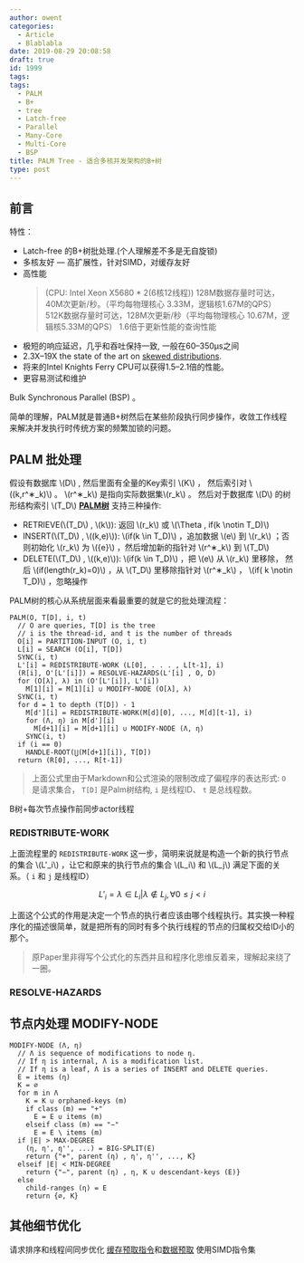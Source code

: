 ```yaml
---
author: owent
categories:
  - Article
  - Blablabla
date: 2019-08-29 20:08:58
draft: true
id: 1999
tags: 
tags: 
  - PALM
  - B+
  - tree
  - Latch-free
  - Parallel 
  - Many-Core
  - Multi-Core
  - BSP
title: PALM Tree - 适合多核并发架构的B+树
type: post
---
```


前言
------------------------------------------------

特性：

+ Latch-free 的B+树批处理.\(个人理解差不多是无自旋锁\)
+ 多核友好 — 高扩展性，针对SIMD，对缓存友好
+ 高性能
  > (CPU: Intel Xeon X5680 * 2(6核12线程))
  > 128M数据存量时可达，40M次更新/秒。（平均每物理核心 3.33M，逻辑核1.67M的QPS）
  > 512K数据存量时可达，128M次更新/秒（平均每物理核心 10.67M，逻辑核5.33M的QPS）
  > 1.6倍于更新性能的查询性能
+ 极短的响应延迟，几乎和吞吐保持一致, 一般在60–350μs之间
+ 2.3X–19X the state of the art on [skewed distributions][3].
+ 将来的Intel Knights Ferry CPU可以获得1.5–2.1倍的性能。
+ 更容易测试和维护

Bulk Synchronous Parallel (BSP) 。

简单的理解，PALM就是普通B+树然后在某些阶段执行同步操作，收敛工作线程来解决并发执行时传统方案的频繁加锁的问题。

PALM 批处理
------------------------------------------------

假设有数据库 \\\(D\\\) , 然后里面有全量的Key索引 \\\(K\\\) ， 然后索引对 \\\((k,r^∗_k)\\\) 。 \\\(r^∗_k\\\) 是指向实际数据集\\\(r_k\\\) 。
然后对于数据库 \\\(D\\\) 的树形结构索引 \\\(T_D\\\) [**PALM树**][1] 支持三种操作:

+ RETRIEVE(\\\(T_D\\\) , \\\(k\\\)): 返回 \\\(r_k\\\) 或 \\\(\Theta , if(k \notin T_D)\\\)
+ INSERT(\\\(T_D\\\) , \\\((k,e)\\\)): \\\(if(k \in T_D)\\\) ，追加数据 \\\(e\\\) 到 \\\(r_k\\\) ；否则初始化 \\\(r_k\\\) 为 \\\({e}\\\) ，然后增加新的指针对 \\\(r^∗_k\\\) 到 \\\(T_D\\\)
+ DELETE(\\\(T_D\\\) , \\\((k,e)\\\)): \\\(if(k \in T_D)\\\) ，把 \\\(e\\\) 从 \\\(r_k\\\) 里移除， 然后 \\\(if(length(r_k)=0)\\\) ，从 \\\(T_D\\\) 里移除指针对 \\\(r^∗_k\\\) ， \\\(if( k \notin T_D)\\\) ，忽略操作

PALM树的核心从系统层面来看最重要的就是它的批处理流程：

```
PALM(O, T[D], i, t)
  // O are queries, T[D] is the tree 
  // i is the thread-id, and t is the number of threads
  O[i] = PARTITION-INPUT (O, i, t)
  L[i] = SEARCH (O[i], T[D])
  SYNC(i, t)
  L'[i] = REDISTRIBUTE-WORK (L[0], . . . , L[t-1], i)
  (R[i], O'[L'[i]]) = RESOLVE-HAZARDS(L'[i] , O, D)
  for (O[λ], λ) in (O'[L'[i]], L'[i])
    M[1][i] = M[1][i] ∪ MODIFY-NODE (O[λ], λ)
  SYNC(i, t)
  for d = 1 to depth (T[D]) - 1
    M[d'][i] = REDISTRIBUTE-WORK(M[d][0], ..., M[d][t-1], i)
    for (Λ, η) in M[d'][i]
      M[d+1][i] = M[d+1][i] ∪ MODIFY-NODE (Λ, η)
    SYNC(i, t)
  if (i == 0)
    HANDLE-ROOT(⋃(M[d+1][i]), T[D])
  return (R[0], ..., R[t-1])
```

> 上面公式里由于Markdown和公式渲染的限制改成了偏程序的表达形式:
> ```O``` 是请求集合， ```T[D]``` 是Palm树结构, ```i``` 是线程ID、 ```t``` 是总线程数。


B树+每次节点操作前同步actor线程

### REDISTRIBUTE-WORK

上面流程里的 ```REDISTRIBUTE-WORK``` 这一步，简明来说就是构造一个新的执行节点的集合 \\\(L'_i\\\)  ，让它和原来的执行节点的集合 \\\(L_i\\\) 和 \\\(L_j\\\) 满足下面的关系。（ ```i``` 和 ```j``` 是线程ID）

$$
L'_i = {λ \in L_i|λ \notin L_j , \forall 0 \le j < i}
$$

上面这个公式的作用是决定一个节点的执行者应该由哪个线程执行。其实换一种程序化的描述很简单，就是把所有的同时有多个执行线程的节点的归属权交给ID小的那个。

> 原Paper里非得写个公式化的东西并且和程序化思维反着来，理解起来绕了一圈。

### RESOLVE-HAZARDS

节点内处理 MODIFY-NODE
------------------------------------------------

```
MODIFY-NODE (Λ, η)
  // Λ is sequence of modifications to node η.
  // If η is internal, Λ is a modification list.
  // If η is a leaf, Λ is a series of INSERT and DELETE queries.
  E = items (η)
  K = ∅
  for m in Λ
    K = K ∪ orphaned-keys (m)
    if class (m) == "+"
      E = E ∪ items (m)
    elseif class (m) == "−"
      E = E \ items (m)
  if |E| > MAX-DEGREE
    (η, η', η'', ...) = BIG-SPLIT(E)
    return {"+", parent (η) , η', η'', ..., K}
  elseif |E| < MIN-DEGREE
    return {"−", parent (η) , η, K ∪ descendant-keys (E)}
  else
    child-ranges (η) = E
    return {∅, K}
```

其他细节优化
------------------------------------------------

请求排序和线程间同步优化
[缓存预取指令][5]和[数据预取][4]
使用SIMD指令集


[1]: http://www.vldb.org/pvldb/vol4/p795-sewall.pdf "PALM: Parallel Architecture-Friendly Latch-FreeModifications to B+ Trees on Many-Core Processors"
[2]: https://en.wikipedia.org/wiki/Knights_Ferry_(Intel) "Knights Ferry"
[3]: https://www.sciencedirect.com/topics/mathematics/skewed-distributions "skewed distributions"
[4]: https://en.wikipedia.org/wiki/Cache_prefetching "Cache prefetching"
[5]: https://en.wikipedia.org/wiki/Cache_control_instruction "Cache control instruction"
[6]: https://gcc.gnu.org/projects/prefetch.html "GCC - Data Prefetch Support"

